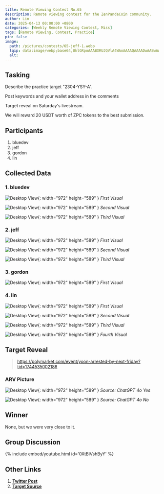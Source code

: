 ```yaml
---
title: Remote Viewing Contest No.65
description: Remote viewing contest for the ZenPandaCoin community.
author: Lin
date: 2025-04-13 00:00:00 +0800
categories: [Weekly Remote Viewing Contest, Miss]
tags: [Remote Viewing, Contest, Practice]
pin: false
image:
  path: /pictures/contests/65-jeff-1.webp
  lqip: data:image/webp;base64,UklGRpoAAABXRUJQVlA4WAoAAAAQAAAADwAABwAAQUxQSDIAAAARL0AmbZurmr57yyIiqE8oiG0bejIYEQTgqiDA9vqnsUSI6H+oAERp2HZ65qP/VIAWAFZQOCBCAAAA8AEAnQEqEAAIAAVAfCWkAALp8sF8rgRgAP7o9FDvMCkMde9PK7euH5M1m6VWoDXf2FkP3BqV0ZYbO6NA/VFIAAAA
  alt:
---
```


## Tasking

Describe the practice target "2304-YSY-A".

Post keywords and your wallet address in the comments

Target reveal on Saturday's livestream.

We will reward 20 USDT worth of ZPC tokens to the best submission.


## Participants

1. bluedev
2. jeff
3. gordon
4. lin


## Collected Data

### 1. bluedev

![Desktop View](/pictures/contests/65-bluedev-1.webp){: width="972" height="589" }
_First Visual_

![Desktop View](/pictures/contests/65-bluedev-2.webp){: width="972" height="589" }
_Second Visual_

![Desktop View](/pictures/contests/65-bluedev-3.webp){: width="972" height="589" }
_Third Visual_

### 2. jeff

![Desktop View](/pictures/contests/65-jeff-1.webp){: width="972" height="589" }
_First Visual_

![Desktop View](/pictures/contests/65-jeff-2.webp){: width="972" height="589" }
_Second Visual_

![Desktop View](/pictures/contests/65-jeff-3.webp){: width="972" height="589" }
_Third Visual_

### 3. gordon

![Desktop View](/pictures/contests/65-gordon-1.webp){: width="972" height="589" }
_First Visual_

### 4. lin

![Desktop View](/pictures/contests/65-lin-1.webp){: width="972" height="589" }
_First Visual_

![Desktop View](/pictures/contests/65-lin-2.webp){: width="972" height="589" }
_Second Visual_

![Desktop View](/pictures/contests/65-lin-3.webp){: width="972" height="589" }
_Third Visual_

![Desktop View](/pictures/contests/65-lin-4.webp){: width="972" height="589" }
_Fourth Visual_


## Target Reveal

> https://polymarket.com/event/yoon-arrested-by-next-friday?tid=1744535002186


### ARV Picture

![Desktop View](/pictures/contests/65-target-1.webp){: width="972" height="589" }
_Source: ChatGPT 4o Yes_

![Desktop View](/pictures/contests/65-target-2.webp){: width="972" height="589" }
_Source: ChatGPT 4o No_


## Winner

None, but we were very close to it.


## Group Discussion

{% include embed/youtube.html id='0XtBIVshByY' %}


## Other Links

1. [**Twitter Post**][Twitter Post]
2. [**Target Source**][Target Source]


[Twitter Post]: https://x.com/ZenPandaCoin/status/1911349922521399508
[Target Source]: https://polymarket.com/event/yoon-arrested-by-next-friday?tid=1744535002186